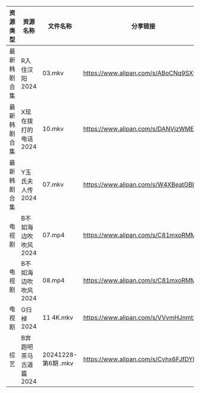 | 资源类型   | 资源名称          | 文件名称              | 分享链接                                 | 更新时间                |
| ------ | ------------- | ----------------- | ------------------------------------ | ------------------- |
| 最新韩剧合集 | R入住汉阳2024     | 03.mkv            | https://www.alipan.com/s/ABoCNq9SXUm | 2024-12-29 00:06:16 |
| 最新韩剧合集 | X现在拨打的电话2024  | 10.mkv            | https://www.alipan.com/s/DANVjzWMEL4 | 2024-12-29 00:06:36 |
| 最新韩剧合集 | Y玉氏夫人传2024    | 07.mkv            | https://www.alipan.com/s/W4XBeatGBb7 | 2024-12-29 00:06:43 |
| 电视剧    | B不如海边吹吹风2024  | 07.mp4            | https://www.alipan.com/s/C81mxoRMM2o | 2024-12-29 00:05:04 |
| 电视剧    | B不如海边吹吹风2024  | 08.mp4            | https://www.alipan.com/s/C81mxoRMM2o | 2024-12-29 00:05:04 |
| 电视剧    | G归棹2024       | 11 4K.mkv         | https://www.alipan.com/s/VVvmHJnmtxN | 2024-12-29 13:05:19 |
| 综艺     | B奔跑吧茶马古道篇2024 | 20241228-第6期 .mkv | https://www.alipan.com/s/Cvhx6FJfDYP | 2024-12-29 00:06:51 |
